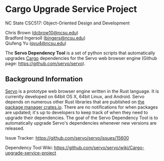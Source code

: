 # Cargo Upgrade Service Project
NC State CSC517: Object-Oriented Design and Development

Chris Brown (dcbrow10@ncsu.edu)  
Bradford Ingersoll (bingers@ncsu.edu)  
Qiufeng Yu (qyu4@ncsu.edu)

The **Servo Dependency Tool** is a set of python scripts that automatically upgrades [Cargo](http://doc.crates.io/index.html) dependencies for the Servo web browser engine (Github page: https://github.com/servo/servo).

## Background Information
[Servo](https://github.com/servo/servo) is a prototype web browser engine written in the Rust language. It is currently developed on 64bit OS X, 64bit Linux, and Android. Servo depends on numerous other Rust libraries that are published on [the package manager crates.io](https://crates.io/). There are no notifications for when packages are updated; it's up to developers to keep track of when they need to upgrade their dependencies. The goal of the Servo Dependency Tool is to automatically upgrade Servo's dependencies whenever new versions are released.










Issue Tracker: https://github.com/servo/servo/issues/15600

Dependency Tool Wiki: https://github.com/servo/servo/wiki/Cargo-upgrade-service-project
